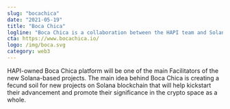 ```yaml
---
slug: "bocachica"
date: "2021-05-19"
title: "Boca Chica"
logline: "Boca Chica is a collaboration between the HAPI team and Solana to create one of the main IDO platforms on the Solana blockchain."
cta: https://www.bocachica.io/
logo: /img/boca.svg
category: web3
---
```


HAPI-owned Boca Chica platform will be one of the main Facilitators of the new Solana-based projects. The main idea behind Boca Chica is creating a fecund soil for new projects on Solana blockchain that will help kickstart their advancement and promote their significance in the crypto space as a whole.
